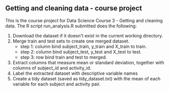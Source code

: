 ## Getting and cleaning data - course project

This is the course project for Data Science Course 3 - Getting and cleaning data. The R script run_analysis.R submitted does the following:

1. Download the dataset if it doesn't exist in the current working directory.
2. Merge train and test sets to create one merged dataset.
   - step 1: column bind subject_train, y_train and X_train to train.
   - step 2: column bind subject_test, y_test and X_test to test.
   - step 3: row bind train and test to merged.
3. Extract columns that measure mean or standard deviation, together with columns of subject_id and activity_id.
4. Label the extracted dataset with descriptive variable names
5. Create a tidy dataset (saved as tidy_dataset.txt) with the mean of each variable for each subject and activity pair.
